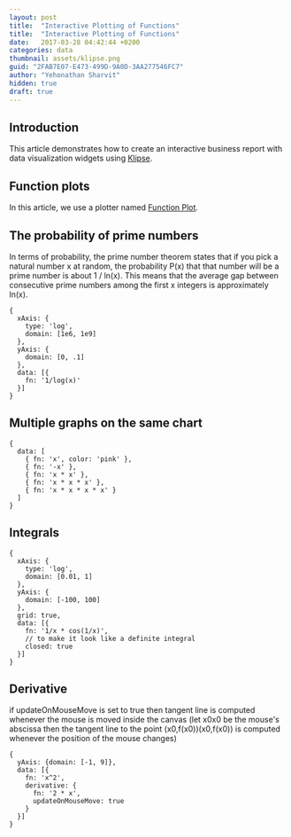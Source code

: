```yaml
---
layout: post
title:  "Interactive Plotting of Functions"
title:  "Interactive Plotting of Functions"
date:   2017-03-28 04:42:44 +0200
categories: data
thumbnail: assets/klipse.png
guid: "2FAB7E07-E473-499D-9A0D-3AA277546FC7"
author: "Yehonathan Sharvit"
hidden: true
draft: true
---
```



<script src="https://txtpen.com/embed.js?site=klipse-blog"></script>

## Introduction

This article demonstrates how to create an interactive business report with data visualization widgets using [Klipse](https://github.com/viebel/klipse).



## Function plots

In this article, we use a plotter named [Function Plot](http://maurizzzio.github.io/function-plot/).





## The probability of prime numbers

In terms of probability, the prime number theorem states that if you pick a natural number x at random, the probability P(x) that that number will be a prime number is about 1 / ln(x). This means that the average gap between consecutive prime numbers among the first x integers is approximately ln(x).


~~~plot
{
  xAxis: {
    type: 'log', 
    domain: [1e6, 1e9]
  },
  yAxis: {
    domain: [0, .1] 
  },
  data: [{
    fn: '1/log(x)'
  }]
}	
~~~

## Multiple graphs on the same chart


~~~plot
{
  data: [
    { fn: 'x', color: 'pink' },
    { fn: '-x' },
    { fn: 'x * x' },
    { fn: 'x * x * x' },
    { fn: 'x * x * x * x' }
  ]
}
~~~

## Integrals


~~~plot
{
  xAxis: {
    type: 'log',
    domain: [0.01, 1]
  },
  yAxis: {
    domain: [-100, 100] 
  },
  grid: true,
  data: [{
    fn: '1/x * cos(1/x)',
    // to make it look like a definite integral
    closed: true
  }]
}
~~~

## Derivative

if updateOnMouseMove is set to true then tangent line is computed whenever the mouse is moved inside the canvas (let x0x0 be the mouse's abscissa then the tangent line to the point (x0,f(x0))(x0,f(x0)) is computed whenever the position of the mouse changes)


~~~plot
{
  yAxis: {domain: [-1, 9]},
  data: [{
    fn: 'x^2',
    derivative: {
      fn: '2 * x',
      updateOnMouseMove: true
    }
  }]
}
~~~

<style>
.klipse-container:not(:empty)   {
    background-color: white;
    border: solid gray 1px;
    margin-top: 5px;
}
</style>


